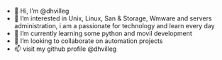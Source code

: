 - 👋 Hi, I’m @dhvilleg
- 👀 I’m interested in Unix, Linux, San & Storage, Wmware and servers administration, i am a passionate for technology and learn every day
- 🌱 I’m currently learning some python and movil development
- 💞️ I’m looking to collaborate on automation projects 
- 📫 visit my github profile @dhvilleg

<!---
dhvilleg/dhvilleg is a ✨ special ✨ repository because its `README.md` (this file) appears on your GitHub profile.
You can click the Preview link to take a look at your changes.
--->
